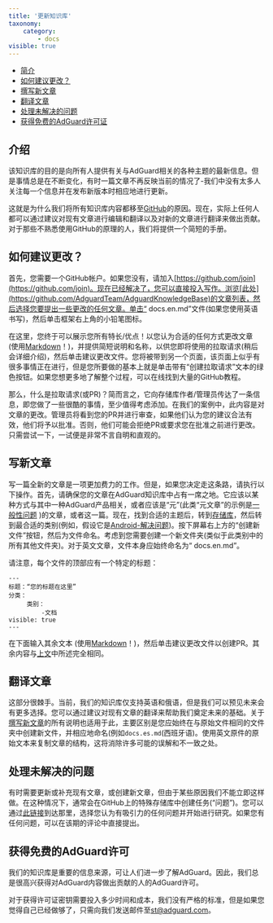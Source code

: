 ```yaml
---
title: '更新知识库'
taxonomy:
    category:
        - docs
visible: true
---
```


* [简介](#introduction)
* [如何建议更改？](#suggest-change)
* [撰写新文章](#new-article)
* [翻译文章](#translator)
* [处理未解决的问题](#issues)
* [获得免费的AdGuard许可证](#license)

<a name="introduction"></a>

## 介绍

该知识库的目的是向所有人提供有关与AdGuard相关的各种主题的最新信息。但是事情总是在不断变化，有时一篇文章不再反映当前的情况了-我们中没有太多人关注每一个信息并在发布新版本时相应地进行更新。

这就是为什么我们将所有知识库内容都移至[GitHub](https://github.com/AdguardTeam/AdguardKnowledgeBase/)的原因。现在，实际上任何人都可以通过建议对现有文章进行编辑和翻译以及对新的文章进行翻译来做出贡献。对于那些不熟悉使用GitHub的原理的人，我们将提供一个简短的手册。

<a name="suggest-change"></a>

## 如何建议更改？

首先，您需要一个GitHub帐户。如果您没有，请加入[https://github.com/join](https://github.com/join)。现在已经解决了，您可以直接投入写作。浏览[此处](https://github.com/AdguardTeam/AdguardKnowledgeBase)的文章列表，然后选择您要提出一些更改的任何文章。单击“ docs.en.md”文件(如果您使用英语书写)，然后单击框架右上角的小铅笔图标。

在这里，您终于可以展示您所有特长/优点！以您认为合适的任何方式更改文章 (使用[Markdown](https://github.com/LewisVo/Markdown-Tutorial)！)，并提供简短说明和名称，以供您即将使用的拉取请求(稍后会详细介绍)，然后单击建议更改文件。您将被带到另一个页面，该页面上似乎有很多事情正在进行，但是您所要做的基本上就是单击带有“创建拉取请求”文本的绿色按钮。如果您想更多地了解整个过程，可以在线找到大量的GitHub教程。

那么，什么是拉取请求(或PR)？简而言之，它向存储库作者/管理员传达了一条信息，即您做了一些很酷的事情，至少值得考虑添加。在我们的案例中，此内容是对文章的更改。管理员将看到您的PR并进行审查，如果他们认为您的建议合法有效，他们将予以批准。否则，他们可能会拒绝PR或要求您在批准之前进行更改。只需尝试一下，一试便是非常不言自明和直观的。

<a name="new-article"></a>

## 写新文章

写一篇全新的文章是一项更加费力的工作。但是，如果您决定走这条路，请执行以下操作。首先，请确保您的文章在AdGuard知识库中占有一席之地。它应该以某种方式与其中一种AdGuard产品相关，或者应该是“元”(此类“元文章”的示例是[一般性问题](https://kb.adguard.com/en) )的文章，或者这一篇。现在，找到合适的主题后，转到[存储库](https://github.com/AdguardTeam/AdguardKnowledgeBase)，然后转到最合适的类别(例如，假设它是[Android-解决问题](https://github.com/AdguardTeam/AdguardKnowledgeBase/tree/master/05.android/06.solving-problems))。按下屏幕右上方的“创建新文件”按钮，然后为文件命名。考虑到您需要创建一个新文件夹(类似于此类别中的所有其他文件夹)。对于英文文章，文件本身应始终命名为“ docs.en.md”。

请注意，每个文件的顶部应有一个特定的标题：

```
---
标题：“您的标题在这里”
分类：
     类别：
         -文档
visible: true
---
```
在下面输入其余文本 (使用[Markdown](https://github.com/LewisVo/Markdown-Tutorial)！)，然后单击建议更改文件以创建PR。其余内容与[上文](#suggest-change)中所述完全相同。

<a name="translator"></a>

## 翻译文章

这部分很棘手。当前，我们的知识库仅支持英语和俄语，但是我们可以预见未来会有更多选择。您可以通过建议对现有文章的翻译来帮助我们奠定未来的基础。关于[撰写新文章](#new-article)的所有说明也适用于此，主要区别是您应始终在与原始文件相同的文件夹中创建新文件，并相应地命名(例如`docs.es.md`(西班牙语)。使用英文原件的原始文本来复制文章的结构，这将消除许多可能的误解和不一致之处。

<a name="issues"></a>

## 处理未解决的问题

有时需要更新或补充现有文章，或创建新文章，但由于某些原因我们不能立即这样做。在这种情况下，通常会在GitHub上的特殊存储库中创建任务(“问题”)。您可以通过[此链接](https://github.com/AdguardTeam/AdguardKnowledgeBase/issues/)到达那里，选择您认为有吸引力的任何问题并开始进行研究。如果您有任何问题，可以在该期的评论中直接提出。

<a name="license"></a>

## 获得免费的AdGuard许可

我们的知识库是重要的信息来源，可让人们进一步了解AdGuard。因此，我们总是很高兴获得对AdGuard内容做出贡献的人的AdGuard许可。

对于获得许可证密钥需要投入多少时间和成本，我们没有严格的标准，但是如果您觉得自己已经做够了，只需向我们发送邮件至[st@adguard.com](mailto:st@adguard.com)。
